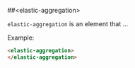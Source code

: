 ##&lt;elastic-aggregation&gt;

`elastic-aggregation` is an element that ...


Example:
```html
<elastic-aggregation>
</elastic-aggregation>

```




